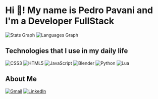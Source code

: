 # Hi 👋! My name is Pedro Pavani and I'm a Developer FullStack

![Stats Graph](https://github-readme-stats.vercel.app/api?username=PHPCESARE&hide_title=false&hide_rank=false&show_icons=true&include_all_commits=true&count_private=true&disable_animations=false&theme=dracula&locale=en&hide_border=false&order=1)
![Languages Graph](https://github-readme-stats.vercel.app/api/top-langs?username=PHPCESARE&locale=en&hide_title=false&layout=compact&card_width=320&langs_count=5&theme=dracula&hide_border=false&order=2)

## Technologies that I use in my daily life

![CSS3](https://img.shields.io/badge/CSS3-1572B6?style=for-the-badge&logo=css3&logoColor=white)
![HTML5](https://img.shields.io/badge/HTML5-E34F26?style=for-the-badge&logo=html5&logoColor=white)
![JavaScript](https://img.shields.io/badge/JavaScript-F7DF1E?style=for-the-badge&logo=javascript&logoColor=black)
![Blender](https://cdn.jsdelivr.net/gh/devicons/devicon/icons/blender/blender-original.svg)
![Python](https://cdn.jsdelivr.net/gh/devicons/devicon/icons/python/python-original.svg)
![Lua](https://cdn.jsdelivr.net/gh/devicons/devicon/icons/lua/lua-original.svg)

## About Me

[![Gmail](https://raw.githubusercontent.com/maurodesouza/profile-readme-generator/master/src/assets/icons/social/gmail/default.svg)](mailto:pedrohenriqueej8@gmail.com)
[![LinkedIn](https://raw.githubusercontent.com/maurodesouza/profile-readme-generator/master/src/assets/icons/social/linkedin/default.svg)](https://www.linkedin.com/in/pedro-henrique-pavani-cesare-276683306/)
